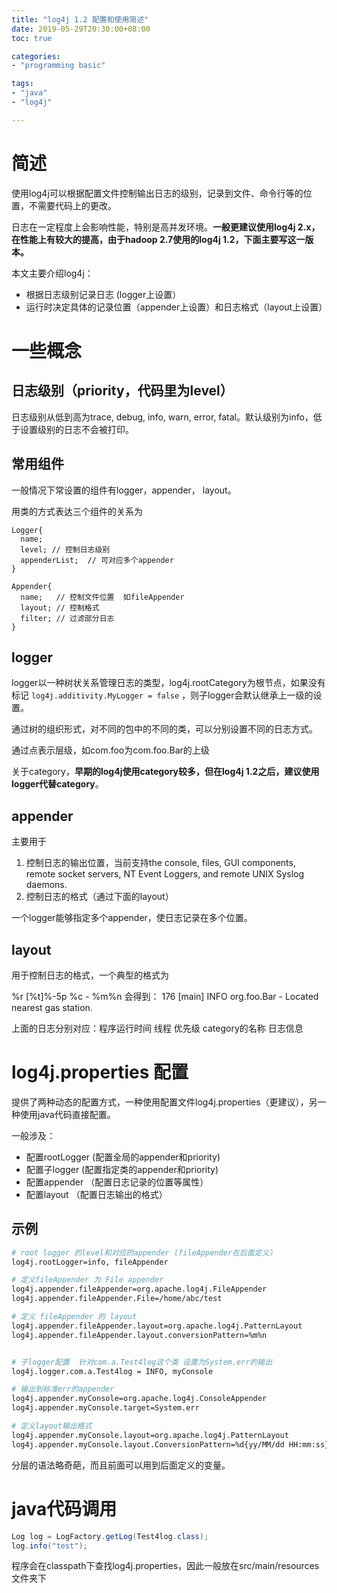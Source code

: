 ```yaml
---
title: "log4j 1.2 配置和使用简述"
date: 2019-05-29T20:30:00+08:00
toc: true

categories:
- "programming basic"

tags:
- "java"
- "log4j"

---
```


# 简述

使用log4j可以根据配置文件控制输出日志的级别，记录到文件、命令行等的位置，不需要代码上的更改。

日志在一定程度上会影响性能，特别是高并发环境。**一般更建议使用log4j 2.x，在性能上有较大的提高，由于hadoop 2.7使用的log4j 1.2，下面主要写这一版本。**

本文主要介绍log4j：

- 根据日志级别记录日志 (logger上设置）
- 运行时决定具体的记录位置（appender上设置）和日志格式（layout上设置）


# 一些概念

## 日志级别（priority，代码里为level）

日志级别从低到高为trace, debug, info, warn, error, fatal。默认级别为info，低于设置级别的日志不会被打印。

## 常用组件

一般情况下常设置的组件有logger，appender， layout。

用类的方式表达三个组件的关系为

```
Logger{
  name;
  level; // 控制日志级别
  appenderList;  // 可对应多个appender
}

Appender{
  name;   // 控制文件位置  如fileAppender
  layout; // 控制格式
  filter; // 过滤部分日志
}
```



## logger

logger以一种树状关系管理日志的类型，log4j.rootCategory为根节点，如果没有标记 `log4j.additivity.MyLogger = false` ，则子logger会默认继承上一级的设置。

通过树的组织形式，对不同的包中的不同的类，可以分别设置不同的日志方式。

通过点表示层级，如com.foo为com.foo.Bar的上级

关于category，**早期的log4j使用category较多，但在log4j 1.2之后，建议使用logger代替category**。


## appender

主要用于

1. 控制日志的输出位置，当前支持the console, files, GUI components, remote socket servers, NT Event Loggers, and remote UNIX Syslog daemons.
2. 控制日志的格式（通过下面的layout）

一个logger能够指定多个appender，使日志记录在多个位置。


## layout

用于控制日志的格式，一个典型的格式为

> 
%r [%t]%-5p %c - %m%n   会得到：
176 [main] INFO  org.foo.Bar - Located nearest gas station.

上面的日志分别对应：程序运行时间  线程  优先级  category的名称  日志信息



# log4j.properties 配置

提供了两种动态的配置方式，一种使用配置文件log4j.properties（更建议），另一种使用java代码直接配置。

一般涉及：

- 配置rootLogger  (配置全局的appender和priority)
- 配置子logger (配置指定类的appender和priority)
- 配置appender （配置日志记录的位置等属性）
- 配置layout  （配置日志输出的格式）

## 示例

```bash
# root logger 的level和对应的appender (fileAppender在后面定义）
log4j.rootLogger=info, fileAppender

# 定义fileAppender 为 File appender
log4j.appender.fileAppender=org.apache.log4j.FileAppender
log4j.appender.fileAppender.File=/home/abc/test

# 定义 fileAppender 的 layout
log4j.appender.fileAppender.layout=org.apache.log4j.PatternLayout
log4j.appender.fileAppender.layout.conversionPattern=%m%n


# 子logger配置  针对com.a.Test4log这个类 设置为System.err的输出
log4j.logger.com.a.Test4log = INFO, myConsole

# 输出到标准err的appender
log4j.appender.myConsole=org.apache.log4j.ConsoleAppender
log4j.appender.myConsole.target=System.err

# 定义layout输出格式
log4j.appender.myConsole.layout=org.apache.log4j.PatternLayout
log4j.appender.myConsole.layout.ConversionPattern=%d{yy/MM/dd HH:mm:ss} %p %c{2}: %m%n  myConsole

```

分层的语法略奇葩，而且前面可以用到后面定义的变量。


# java代码调用

```java
Log log = LogFactory.getLog(Test4log.class);
log.info("test");
```

程序会在classpath下查找log4j.properties，因此一般放在src/main/resources文件夹下



